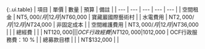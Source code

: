 {:.ui.table}
| 項目 | 單價 | 數量 | 預算 | 備註 |
| --- | --- | --- | --- | --- |
| 空間租金 | NT$5,000 /月 | 12 月 | NT$60,000 | 寶藏巖國際藝術村 |
| 水電費用 | NT$2,000 /月 | 12 月 | NT$24,000 | 非固定成本 |
| 空間維護費用 | NT$3,000 /月 | 12 月 | NT$36,000 | |
| 總經費 | | | NT$120,000 | |
| OCF 行政經費 | NT120,000 | 10% | NT$12,000 | OCF行政服務費：10 % |
| 總募款目標 | | | NT$132,000 | |
